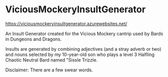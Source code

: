 # ViciousMockeryInsultGenerator


https://viciousmockeryinsultgenerator.azurewebsites.net/

An Insult Generator created for the Vicious Mockery cantrip used by Bards in Dungeons and Dragons.

Insults are generated by combining adjectives (and a stray adverb or two) and nouns selected by my 10-year-old son who plays a level 3 Halfling Chaotic Neutral Bard named "Sissle Trizzle.

Disclaimer: There are a few swear words. 

